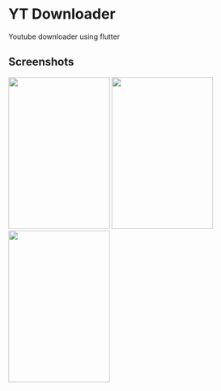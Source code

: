 # YT Downloader

Youtube  downloader using flutter

## Screenshots

<img src="https://user-images.githubusercontent.com/69412970/209079099-e8b69786-fe00-402a-b66c-217d0e2250e5.jpg" width="200" height="300">
<img src="https://user-images.githubusercontent.com/69412970/209079110-282ea265-8232-4a60-a5ef-a44f99daa1ce.jpg" width="200" height="300">
<img src="https://user-images.githubusercontent.com/69412970/209079119-631a49c3-bfd8-48d0-9a09-d26744597c0c.jpg" width="200" height="300">
